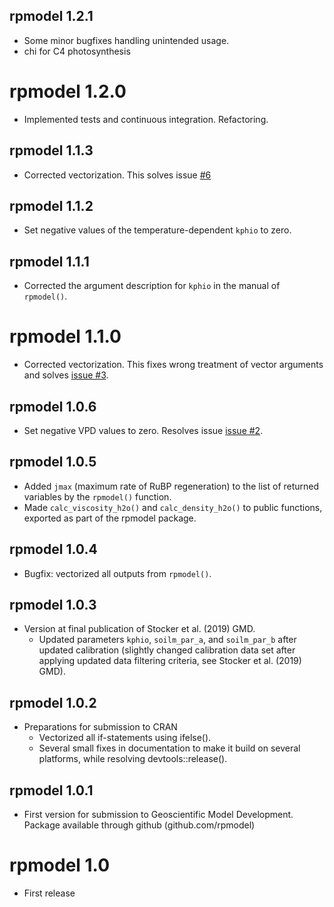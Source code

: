 ## rpmodel 1.2.1

* Some minor bugfixes handling unintended usage.
* chi for C4 photosynthesis

# rpmodel 1.2.0

* Implemented tests and continuous integration. Refactoring.

## rpmodel 1.1.3

* Corrected vectorization. This solves issue [#6](https://github.com/stineb/rpmodel/issues/6)

## rpmodel 1.1.2

* Set negative values of the temperature-dependent `kphio` to zero.

## rpmodel 1.1.1

* Corrected the argument description for `kphio` in the manual of `rpmodel()`.

# rpmodel 1.1.0

* Corrected vectorization. This fixes wrong treatment of vector arguments and solves [issue #3](https://github.com/stineb/rpmodel/issues/3).

## rpmodel 1.0.6

* Set negative VPD values to zero. Resolves issue [issue #2](https://github.com/stineb/rpmodel/issues/2).

## rpmodel 1.0.5

* Added `jmax` (maximum rate of RuBP regeneration) to the list of returned variables by the `rpmodel()` function.
* Made `calc_viscosity_h2o()` and `calc_density_h2o()` to public functions, exported as part of the rpmodel package.

## rpmodel 1.0.4

* Bugfix: vectorized all outputs from `rpmodel()`.

## rpmodel 1.0.3

* Version at final publication of Stocker et al. (2019) GMD.
    - Updated parameters `kphio`, `soilm_par_a`, and `soilm_par_b` after updated calibration (slightly changed calibration data set after applying updated data filtering criteria, see Stocker et al. (2019) GMD).

## rpmodel 1.0.2

* Preparations for submission to CRAN
    - Vectorized all if-statements using ifelse().
    - Several small fixes in documentation to make it build on several platforms, while resolving devtools::release().

## rpmodel 1.0.1

* First version for submission to Geoscientific Model Development. Package available through github (github.com/rpmodel)

# rpmodel 1.0

* First release
